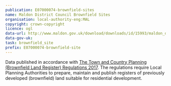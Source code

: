 ```yaml
---
publication: E07000074-brownfield-sites
name: Maldon District Council Brownfield Sites
organisation: local-authority-eng:MAL
copyright: crown-copyright
licence: ogl
data-url: http://www.maldon.gov.uk/download/downloads/id/15993/maldon_district_brownfield_land_register_part_1_2017_excel.xlsx
data-gov-uk: 
task: brownfield_site
prefix: E07000074-brownfield-site
---
```


Data published in accordance with [The Town and Country Planning (Brownfield Land Register) Regulations 2017](http://www.legislation.gov.uk/uksi/2017/403/contents/made).
The regulations require Local Planning Authorities to prepare, maintain and publish registers of previously developed (brownfield) land suitable for residential development.

